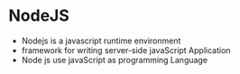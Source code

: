 # NodeJS
- Nodejs is a javascript runtime environment
- framework for writing server-side javaScript Application
- Node js use javaScript as programming Language
